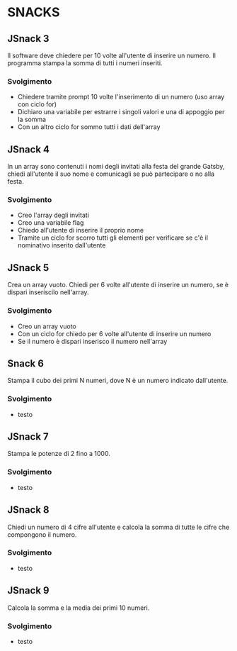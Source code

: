 # SNACKS

## JSnack 3

Il software deve chiedere per 10 volte all'utente di inserire un numero.
Il programma stampa la somma di tutti i numeri inseriti.

### Svolgimento

- Chiedere tramite prompt 10 volte l'inserimento di un numero (uso array con ciclo for)
- Dichiaro una variabile per estrarre i singoli valori e una di appoggio per la somma
- Con un altro ciclo for sommo tutti i dati dell'array

## JSnack 4

In un array sono contenuti i nomi degli invitati alla festa del grande
Gatsby, chiedi all'utente il suo nome e comunicagli se può partecipare o
no alla festa.

### Svolgimento

- Creo l'array degli invitati
- Creo una variabile flag
- Chiedo all'utente di inserire il proprio nome
- Tramite un ciclo for scorro tutti gli elementi per verificare se c'è il nominativo inserito dall'utente

## JSnack 5

Crea un array vuoto.
Chiedi per 6 volte all'utente di inserire un numero,
se è dispari inseriscilo nell'array.

### Svolgimento

- Creo un array vuoto
- Con un ciclo for chiedo per 6 volte all'utente di inserire un numero
- Se il numero è dispari
  inserisco il numero nell'array

## Snack 6

Stampa il cubo dei primi N numeri,
dove N è un numero indicato dall'utente.

### Svolgimento

- testo

## JSnack 7

Stampa le potenze di 2 fino a 1000.

### Svolgimento

- testo

## JSnack 8

Chiedi un numero di 4 cifre all'utente
e calcola la somma di tutte le cifre che compongono il numero.

### Svolgimento

- testo

## JSnack 9

Calcola la somma e la media dei primi 10 numeri.

### Svolgimento

- testo
